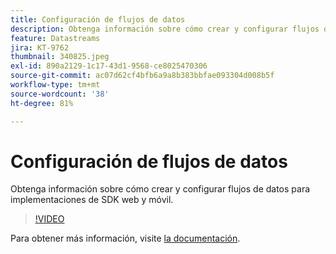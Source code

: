 ```yaml
---
title: Configuración de flujos de datos
description: Obtenga información sobre cómo crear y configurar flujos de datos
feature: Datastreams
jira: KT-9762
thumbnail: 340825.jpeg
exl-id: 890a2129-1c17-43d1-9568-ce8025470306
source-git-commit: ac07d62cf4bfb6a9a8b383bbfae093304d008b5f
workflow-type: tm+mt
source-wordcount: '38'
ht-degree: 81%

---
```


# Configuración de flujos de datos

Obtenga información sobre cómo crear y configurar flujos de datos para implementaciones de SDK web y móvil.

>[!VIDEO](https://video.tv.adobe.com/v/340825?quality=12&learn=on)

Para obtener más información, visite [la documentación](https://experienceleague.adobe.com/docs/experience-platform/edge/fundamentals/datastreams.html?lang=es).
